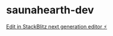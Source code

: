 # saunahearth-dev

[Edit in StackBlitz next generation editor ⚡️](https://stackblitz.com/~/github.com/renatrazumov/saunahearth-dev)